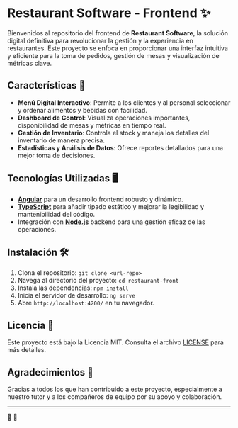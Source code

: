 # Restaurant Software - Frontend ✨

Bienvenidos al repositorio del frontend de **Restaurant Software**, la solución digital definitiva para revolucionar la gestión y la experiencia en restaurantes. Este proyecto se enfoca en proporcionar una interfaz intuitiva y eficiente para la toma de pedidos, gestión de mesas y visualización de métricas clave.

## Características 🚀
- **Menú Digital Interactivo**: Permite a los clientes y al personal seleccionar y ordenar alimentos y bebidas con facilidad.
- **Dashboard de Control**: Visualiza operaciones importantes, disponibilidad de mesas y métricas en tiempo real.
- **Gestión de Inventario**: Controla el stock y maneja los detalles del inventario de manera precisa.
- **Estadísticas y Análisis de Datos**: Ofrece reportes detallados para una mejor toma de decisiones.

## Tecnologías Utilizadas 🖥️
- **[Angular](https://angular.io/)** para un desarrollo frontend robusto y dinámico.
- **[TypeScript](https://www.typescriptlang.org/)** para añadir tipado estático y mejorar la legibilidad y mantenibilidad del código.
- Integración con **[Node.js](https://nodejs.org/)** backend para una gestión eficaz de las operaciones.

## Instalación 🛠️
1. Clona el repositorio: `git clone <url-repo>`
2. Navega al directorio del proyecto: `cd restaurant-front`
3. Instala las dependencias: `npm install`
4. Inicia el servidor de desarrollo: `ng serve`
5. Abre `http://localhost:4200/` en tu navegador.


## Licencia 📖
Este proyecto está bajo la Licencia MIT. Consulta el archivo [LICENSE](LICENSE) para más detalles.

## Agradecimientos 🤍
Gracias a todos los que han contribuido a este proyecto, especialmente a nuestro tutor y a los compañeros de equipo por su apoyo y colaboración.

---

🔹 🔹
